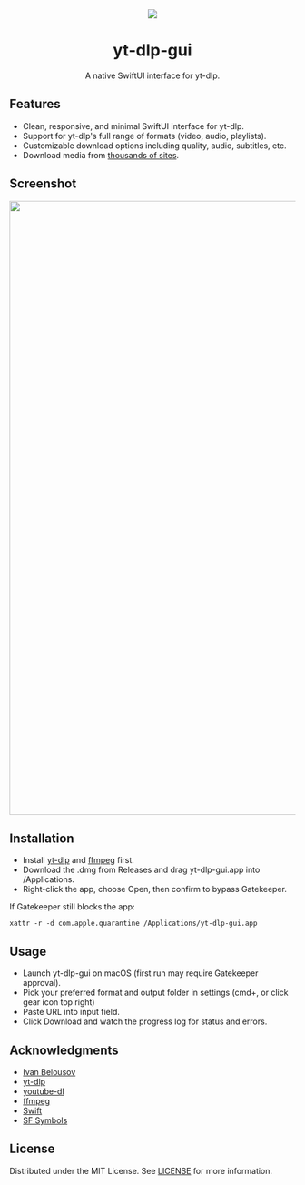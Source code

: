 <div align="center">
    <img src="stuff/yt-dlp-gui banner.png">
    <h1>yt-dlp-gui</h1>
    <p>A native SwiftUI interface for yt-dlp.</p>
</div>

## Features

- Clean, responsive, and minimal SwiftUI interface for yt-dlp.
- Support for yt-dlp's full range of formats (video, audio, playlists).
- Customizable download options including quality, audio, subtitles, etc.
- Download media from [thousands of sites](https://github.com/yt-dlp/yt-dlp/blob/master/supportedsites.md).

## Screenshot

<img src="stuff/yt-dlp-gui screenshot.png" height=1080 width=1920>

## Installation

- Install [yt-dlp](https://github.com/yt-dlp/yt-dlp) and [ffmpeg](https://github.com/FFmpeg/FFmpeg) first.
- Download the .dmg from Releases and drag yt-dlp-gui.app into /Applications.
- Right-click the app, choose Open, then confirm to bypass Gatekeeper.

If Gatekeeper still blocks the app:

```
xattr -r -d com.apple.quarantine /Applications/yt-dlp-gui.app
```

## Usage

- Launch yt-dlp-gui on macOS (first run may require Gatekeeper approval).
- Pick your preferred format and output folder in settings (cmd+, or click gear icon top right)
- Paste URL into input field.
- Click Download and watch the progress log for status and errors.

## Acknowledgments

- [Ivan Belousov](https://github.com/ib729)
- [yt-dlp](https://github.com/yt-dlp/yt-dlp)
- [youtube-dl](https://github.com/ytdl-org/youtube-dl)
- [ffmpeg](https://github.com/FFmpeg/FFmpeg)
- [Swift](https://github.com/swiftlang/swift)
- [SF Symbols](https://developer.apple.com/sf-symbols/)


## License

Distributed under the MIT License. See [LICENSE](LICENSE) for more information.
